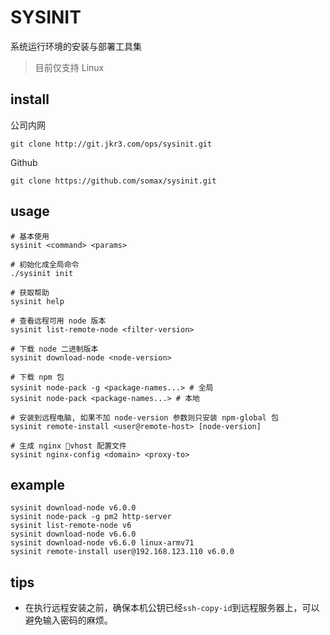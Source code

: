 # SYSINIT

系统运行环境的安装与部署工具集

> 目前仅支持 Linux

## install

公司内网

    git clone http://git.jkr3.com/ops/sysinit.git

Github

    git clone https://github.com/somax/sysinit.git

## usage
    # 基本使用
    sysinit <command> <params>

    # 初始化成全局命令
    ./sysinit init

    # 获取帮助
    sysinit help

    # 查看远程可用 node 版本
    sysinit list-remote-node <filter-version>

    # 下载 node 二进制版本
    sysinit download-node <node-version>

    # 下载 npm 包
    sysinit node-pack -g <package-names...> # 全局
    sysinit node-pack <package-names...> # 本地

    # 安装到远程电脑, 如果不加 node-version 参数则只安装 npm-global 包
    sysinit remote-install <user@remote-host> [node-version]

    # 生成 nginx vhost 配置文件
    sysinit nginx-config <domain> <proxy-to>

## example
    sysinit download-node v6.0.0
    sysinit node-pack -g pm2 http-server
    sysinit list-remote-node v6
    sysinit download-node v6.6.0
    sysinit download-node v6.6.0 linux-armv71
    sysinit remote-install user@192.168.123.110 v6.0.0    

## tips
- 在执行远程安装之前，确保本机公钥已经`ssh-copy-id`到远程服务器上，可以避免输入密码的麻烦。


